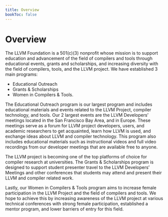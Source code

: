 ```yaml
---
title: Overview
bookToc: false
---
```


# Overview
The LLVM Foundation is a 501(c)(3) nonprofit whose mission is to support
education and advancement of the field of compilers and tools through
educational events, grants and scholarships, and increasing diversity with the
field of compilers, tools, and the LLVM project. We have established 3 main
programs: 
  * Educational Outreach
  * Grants & Scholarships 
  * Women in Compilers & Tools.

The Educational Outreach program is our largest program and includes educational
materials and events related to the LLVM Project, compiler technology, and
tools. Our 2 largest events are the LLVM Developers’ meetings located in the San
Francisco Bay Area, and in Europe. These meetings serve as a forum for LLVM
project developers, users, and academic researchers to get acquainted, learn how
LLVM is used, and exchange ideas about LLVM and compiler technology. This
program also includes educational materials such as instructional videos and
full video recordings from our developer meetings that are available free to
anyone.

The LLVM project is becoming one of the top platforms of choice for compiler
research at universities. The Grants & Scholarships program is designed to
support student presenter travel to the LLVM Developers’ Meetings and other
conferences that students may attend and present their LLVM and compiler related
work.

Lastly, our Women in Compilers & Tools program aims to increase female
participation in the LLVM Project and the field of compilers and tools. We hope
to achieve this by increasing awareness of the LLVM project at various technical
conferences with strong female participation, established a mentor program, and
lower barriers of entry for this field.
